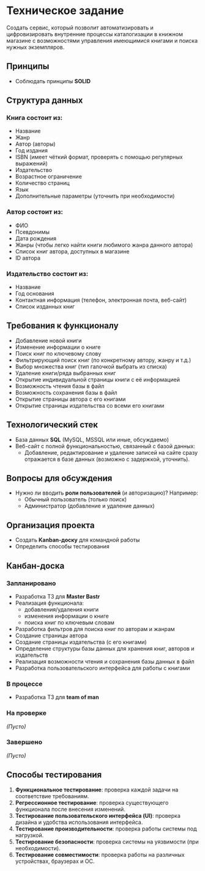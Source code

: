 # Техническое задание

Создать сервис, который позволит автоматизировать и цифровизировать внутренние процессы каталогизации в книжном магазине с возможностями управления имеющимися книгами и поиска нужных экземпляров.

## Принципы
- Соблюдать принципы **SOLID**

## Структура данных

### Книга состоит из:
- Название
- Жанр
- Автор (авторы)
- Год издания
- ISBN (имеет чёткий формат, проверять с помощью регулярных выражений)
- Издательство
- Возрастное ограничение
- Количество страниц
- Язык
- Дополнительные параметры (уточнить при необходимости)

### Автор состоит из:
- ФИО
- Псевдонимы
- Дата рождения
- Жанры (чтобы легко найти книги любимого жанра данного автора)
- Список книг автора, доступных в магазине
- ID автора

### Издательство состоит из:
- Название
- Год основания
- Контактная информация (телефон, электронная почта, веб-сайт)
- Список изданных книг

## Требования к функционалу
- Добавление новой книги
- Изменение информации о книге
- Поиск книг по ключевому слову
- Фильтрирующий поиск книг (по конкретному автору, жанру и т.д.)
- Выбор множества книг (тип галочкой выбрать из списка)
- Удаление книги/ряда выбранных книг
- Открытие индивидуальной страницы книги с её информацией
- Возможность чтения базы в файл
- Возможность сохранения базы в файл
- Открытие страницы автора с его книгами
- Открытие страницы издательства со всеми его книгами

## Технологический стек
- База данных **SQL** (MySQL, MSSQL или иные, обсуждаемо)
- Веб-сайт с полной функциональностью, связанный с базой данных:
  - Добавление, редактирование и удаление записей на сайте сразу отражается в базе данных (возможно с задержкой, уточнить).

## Вопросы для обсуждения
- Нужно ли вводить **роли пользователей** (и авторизацию)? Например:
  - Обычный пользователь (только поиск)
  - Администратор (добавление и удаление данных)

## Организация проекта
- Создать **Kanban-доску** для командной работы
- Определить способы тестирования

## Канбан-доска

### Запланировано
- Разработка ТЗ для **Master Bastr**
- Реализация функционала:
  - добавления/удаления книги
  - изменения информации о книге
  - поиска книг по ключевым словам
- Разработка фильтров для поиска книг по авторам и жанрам
- Создание страницы автора
- Создание страницы издательства (с его книгами)
- Определение структуры базы данных для хранения книг, авторов и издательств
- Реализация возможности чтения и сохранения базы данных в файл
- Разработка пользовательского интерфейса для работы с книгами

### В процессе
- Разработка ТЗ для **team of man**

### На проверке
*(Пусто)*

### Завершено
*(Пусто)*

## Способы тестирования
1. **Функциональное тестирование**: проверка каждой задачи на соответствие требованиям.
2. **Регрессионное тестирование**: проверка существующего функционала после внесения изменений.
3. **Тестирование пользовательского интерфейса (UI)**: проверка дизайна и удобства использования интерфейса.
4. **Тестирование производительности**: проверка работы системы под нагрузкой.
5. **Тестирование безопасности**: проверка системы на уязвимости (при необходимости).
6. **Тестирование совместимости**: проверка работы на различных устройствах, браузерах и ОС.
